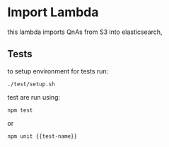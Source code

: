 # Import Lambda
this lambda imports QnAs from S3 into elasticsearch,

## Tests
to setup environment for tests run:
```shell
./test/setup.sh
```

test are run using:
```shell
npm test
```
or
```shell
npm unit {{test-name}}
```

